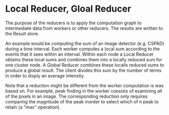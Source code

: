 # Local Reducer, Gloal Reducer 


The purpose of the reducers is to apply the computation graph to intermediate data from workers or other reducers.
The results are written to the Result store.

An example would be computing the sum of an image detector (e.g. CSPAD) during a time interval.
Each worker computes a local sum according to the events that it sees within an interval.
Within each node a Local Reducer obtains these local sums and combines them into a locally reduced sum for one cluster node.
A Global Reducer combines these localls reduced sums to produce a global result.
The client divides this sum by the number of terms in order to disply an average intensity.

Note that a reduction might be different from the worker computation is was based on.
For example, peak finding in the worker consists of examining all of the pixels in an image.
The corresponding reduction only requires comparing the magnitude of the peak inorder to select which of n peak to retain (a "max" operation).
